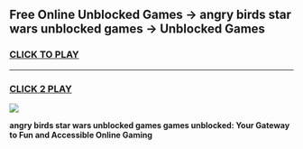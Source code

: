 
## Free Online Unblocked Games → angry birds star wars unblocked games → Unblocked Games
<h3>
<a href="https://premium.freeplayer.one?title=angry_birds_star_wars_unblocked_games&ref=21F">CLICK TO PLAY</a></h3>
<hr>

<h3>
<a href="https://premium.freeplayer.one?title=angry_birds_star_wars_unblocked_games&ref=21F">CLICK 2 PLAY</a>
  
</h3>

<a href="https://premium.freeplayer.one?title=angry_birds_star_wars_unblocked_games&ref=21F/"><img src="https://clearcache.store/games.png"></a>


**angry birds star wars unblocked games games unblocked: Your Gateway to Fun and Accessible Online Gaming**
